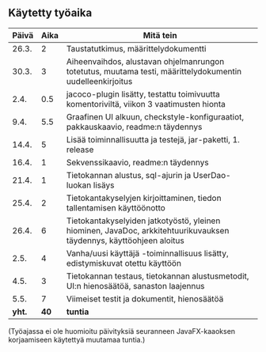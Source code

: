 ## Käytetty työaika

Päivä | Aika | Mitä tein
--- | --- | ---
26.3. | 2 | Taustatutkimus, määrittelydokumentti
30.3.| 3 | Aiheenvaihdos, alustavan ohjelmanrungon totetutus, muutama testi, määrittelydokumentin uudelleenkirjoitus
2.4. | 0.5 | jacoco-plugin lisätty, testattu toimivuutta komentoriviltä, viikon 3 vaatimusten hionta
9.4. | 5.5 | Graafinen UI alkuun, checkstyle-konfiguraatiot, pakkauskaavio, readme:n täydennys
14.4.| 5 | Lisää toiminnallisuutta ja testejä, jar-paketti, 1. release
16.4.| 1 | Sekvenssikaavio, readme:n täydennys
21.4. | 1 | Tietokannan alustus, sql-ajurin ja UserDao-luokan lisäys
25.4. | 2 | Tietokantakyselyjen kirjoittaminen, tiedon tallentamisen käyttöönotto
26.4. | 6 | Tietokantakyselyiden jatkotyöstö, yleinen hiominen, JavaDoc, arkkitehtuurikuvauksen täydennys, käyttöohjeen aloitus
2.5. | 4 | Vanha/uusi käyttäjä -toiminnallisuus lisätty, edistymiskuvat otettu käyttöön
4.5. | 3 | Tietokannan testaus, tietokannan alustusmetodit, UI:n hienosäätöä, sanaston laajennus
5.5. |  7 | Viimeiset testit ja dokumentit, hienosäätöä
**yht.**|  **40** | **tuntia**

(Työajassa ei ole huomioitu päivityksiä seuranneen JavaFX-kaaoksen korjaamiseen käytettyä muutamaa tuntia.)
